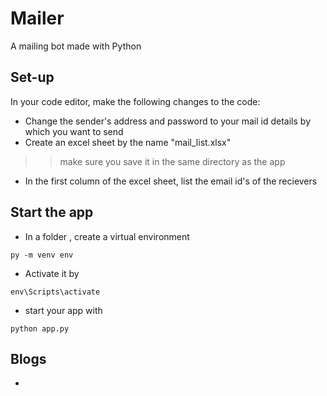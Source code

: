 # Mailer
 A mailing bot made with Python
 
## Set-up
In your code editor, make the following changes to the code:
- Change the sender's address and password to your mail id details by which you want to send
- Create an excel sheet by the name "mail_list.xlsx" 
>> make sure you save it in the same directory as the app
- In the first column of the excel sheet, list the email id's of the recievers 

## Start the app 
- In a folder , create a virtual environment
```
py -m venv env
```
- Activate it by
```
env\Scripts\activate
```
- start your app with 
```
python app.py
```
## Blogs
- 
